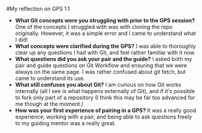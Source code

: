 #My reflection on GPS 1.1

* **What Git concepts were you struggling with prior to the GPS session?**
      One of the concepts I struggled with was with cloning the repo originally. However, it was a simple error and I came to understand what I did!
* **What concepts were clarified during the GPS?**
      I was able to thoroughly clear up any questions I had with Git, and feel rather familiar with it now. 
* **What questions did you ask your pair and the guide?**
      I asked both my pair and guide questions on Git Workflow and ensuring that we were always on the same page. I was rather confused about git fetch, but came to understand its use. 
* **What still confuses you about Git?**
      I am curious on how Git works internally (all I see is what happens externally of Git), and if it's possible to fork only part of a repository (I think this may be far too advanced for me though at the moment.)
* **How was your first experience of pairing in a GPS?**
      It was a really good experience, working with a pair, and being able to ask questions freely to my guiding mentor was a really great.